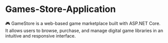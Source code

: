 # Games-Store-Application
🎮 GameStore is a web-based game marketplace built with ASP.NET Core. It allows users to browse, purchase, and manage digital game libraries in an intuitive and responsive interface.
